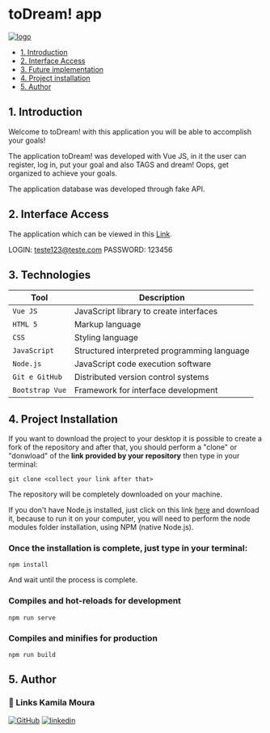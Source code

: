 # toDream! app

<div><a href="https://ibb.co/Tc2kB4z"><img src="https://i.ibb.co/Tc2kB4z/image-6483441-1.jpg" alt="logo"></a></div>

* [1. Introduction](#1-Introduction)
* [2. Interface Access](#2-Interface-access)
* [3. Future implementation](#3-future-implementation)
* [4. Project installation ](#4-project-installation)
* [5. Author](#5-author)

## 1. Introduction

Welcome to toDream! with this application you will be able to accomplish your goals!

The application toDream! was developed with Vue JS, in it the user can register, log in, put your goal and also TAGS and dream! Oops, get organized to achieve your goals.

The application database was developed through fake API.

## 2. Interface Access

The application which can be viewed in this [Link](https://to-dream-app.vercel.app/).

LOGIN: teste123@teste.com
PASSWORD: 123456

## 3. Technologies

| Tool | Description |
| --- | --- |
| `Vue JS` | JavaScript library to create interfaces |
| `HTML 5` | Markup language |
| `CSS` | Styling language |
| `JavaScript` |  Structured interpreted programming language |
| `Node.js` | JavaScript code execution software |
| `Git e GitHub` | Distributed version control systems |
| `Bootstrap Vue` | Framework for interface development |

## 4. Project Installation
If you want to download the project to your desktop it is possible to create a fork of the repository and after that, you should perform a "clone" or "donwload" of the **link provided by your repository** then type in your terminal:

  `git clone <collect your link after that>`
  
The repository will be completely downloaded on your machine.

If you don't have Node.js installed, just click on this link [here](https://nodejs.org/en/download/) and download it, because to run it on your computer, you will need to perform the node modules folder installation, using NPM (native Node.js).

### Once the installation is complete, just type in your terminal:
```
npm install
```
And wait until the process is complete.

### Compiles and hot-reloads for development
```
npm run serve
```

### Compiles and minifies for production
```
npm run build
```

## 5. Author

### 🔗 Links Kamila Moura
[![GitHub](https://img.shields.io/badge/meu_github-000?style=for-the-badge&logo=ko-fi&logoColor=white)](https://github.com/KamilaMoura1)
[![linkedin](https://img.shields.io/badge/meu_linkedin-0A66C2?style=for-the-badge&logo=linkedin&logoColor=white)](https://www.linkedin.com/in/kamila-moura-programacao/)



